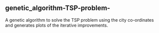 ## genetic_algorithm-TSP-problem-
A genetic algorithm to solve the TSP problem using the city co-ordinates and generates plots of the iterative improvements. 
